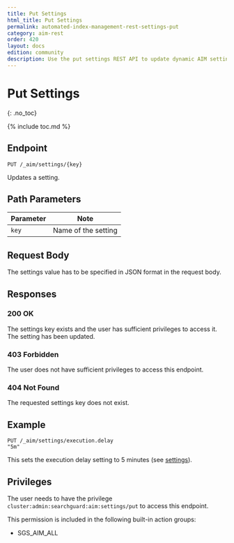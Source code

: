 ```yaml
---
title: Put Settings
html_title: Put Settings
permalink: automated-index-management-rest-settings-put
category: aim-rest
order: 420
layout: docs
edition: community
description: Use the put settings REST API to update dynamic AIM settings
---
```

<!--- Copyright 2023 floragunn GmbH -->

# Put Settings
{: .no_toc}

{% include toc.md %}

## Endpoint

```
PUT /_aim/settings/{key}
```

Updates a setting.

## Path Parameters

| Parameter | Note                |
|-----------|---------------------|
| `key` | Name of the setting |

## Request Body

The settings value has to be specified in JSON format in the request body.

## Responses

### 200 OK

The settings key exists and the user has sufficient privileges to access it. The setting has been updated.

### 403 Forbidden

The user does not have sufficient privileges to access this endpoint.

### 404 Not Found

The requested settings key does not exist.

## Example

```
PUT /_aim/settings/execution.delay
"5m"
```

This sets the execution delay setting to 5 minutes (see [settings](settings.md)).

## Privileges

The user needs to have the privilege `cluster:admin:searchguard:aim:settings/put` to access this endpoint.

This permission is included in the following built-in action groups:

- SGS_AIM_ALL
